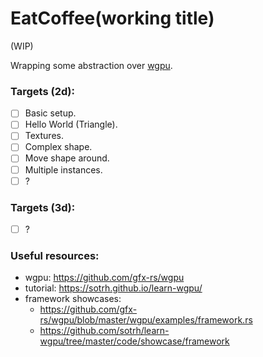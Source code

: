 # EatCoffee(working title)
(WIP)  

Wrapping some abstraction over [wgpu](https://wgpu.rs/). 

### Targets (2d):
- [ ] Basic setup.
- [ ] Hello World (Triangle).
- [ ] Textures.
- [ ] Complex shape.
- [ ] Move shape around.
- [ ] Multiple instances.
- [ ] ?
### Targets (3d):
- [ ] ?

### Useful resources:
- wgpu: https://github.com/gfx-rs/wgpu
- tutorial: https://sotrh.github.io/learn-wgpu/
- framework showcases: 
  - https://github.com/gfx-rs/wgpu/blob/master/wgpu/examples/framework.rs
  - https://github.com/sotrh/learn-wgpu/tree/master/code/showcase/framework

